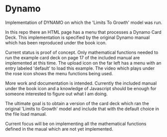 # Dynamo

Implementation of DYNAMO on which the 'Limits To Growth' model was run.

In this repo there an HTML page has a menu that processes a Dynamo Card Deck.  This implementation is specified by the original Dynamo manual which has been reproduced under the book icon.  

Current status is proof of concept.  Only mathematical functions needed to run the example card deck on page 17 of the included manual are implemented at this time.  The upload icon on the far left has a menu with an entry labeled 'default' to load this example.  The video which plays under the rose icon shows the menu functions being used.

More work and documentation is intended.  Currently the included manual under the book icon and a knowledge of Javascript should be enough for someone interested to figure out what I am doing.

The ultimate goal is to obtain a version of the card deck which ran the original 'Limits to Growth' model and include that with the default choice in the file load manual.

Current focus will be on implementing all the mathematical functions defined in the maual which are not yet implemented.



